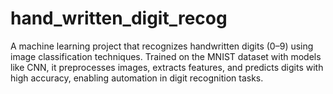 # hand_written_digit_recog
A machine learning project that recognizes handwritten digits (0–9) using image classification techniques. Trained on the MNIST dataset with models like CNN, it preprocesses images, extracts features, and predicts digits with high accuracy, enabling automation in digit recognition tasks.
